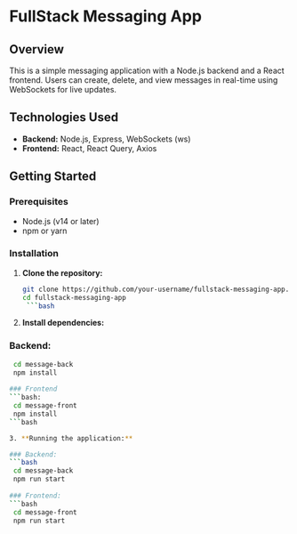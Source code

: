 # FullStack Messaging App

## Overview
This is a simple messaging application with a Node.js backend and a React frontend. Users can create, delete, and view messages in real-time using WebSockets for live updates.

## Technologies Used
- **Backend:** Node.js, Express, WebSockets (ws)
- **Frontend:** React, React Query, Axios

## Getting Started

### Prerequisites
- Node.js (v14 or later)
- npm or yarn

### Installation

1. **Clone the repository:**
   ```bash
   git clone https://github.com/your-username/fullstack-messaging-app.git
   cd fullstack-messaging-app
    ```bash
   
2. **Install dependencies:**

### Backend: 
 ```bash
  cd message-back
  npm install 
  
### Frontend
 ```bash:
  cd message-front
  npm install
 ```bash

3. **Running the application:**

### Backend:
 ```bash 
  cd message-back
  npm run start
   
### Frontend:
 ```bash
  cd message-front
  npm run start
